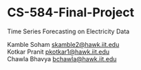 # CS-584-Final-Project
Time Series Forecasting on Electricity Data  

Kamble Soham <skamble2@hawk.iit.edu>\
Kotkar Pranit <pkotkar1@hawk.iit.edu>\
Chawla Bhavya <bchawla@hawk.iit.edu>

